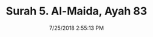 ---
title       : "Surah 5. Al-Maida, Ayah 83"
date        : 7/25/2018 2:55:13 PM
draft       : false
type        : "quran"
layout      : "compare"
BookCode    : "CMP"
SurahNumber : "5"
AyahNumber  : "83"
TotalAyah   : "120"
---